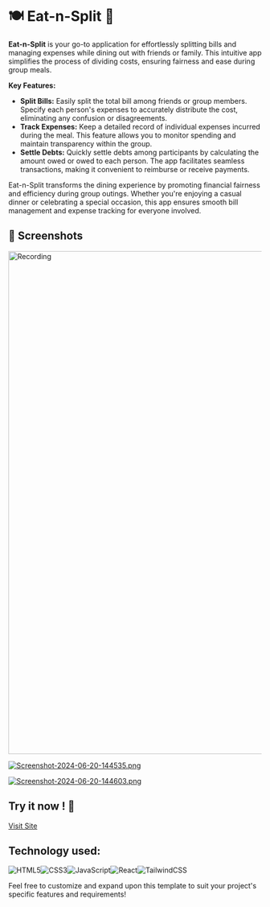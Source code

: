 # 🍽️ Eat-n-Split 🥗

**Eat-n-Split** is your go-to application for effortlessly splitting bills and managing expenses while dining out with friends or family. This intuitive app simplifies the process of dividing costs, ensuring fairness and ease during group meals.

**Key Features:**

- **Split Bills:** Easily split the total bill among friends or group members. Specify each person's expenses to accurately distribute the cost, eliminating any confusion or disagreements.
- **Track Expenses:** Keep a detailed record of individual expenses incurred during the meal. This feature allows you to monitor spending and maintain transparency within the group.
- **Settle Debts:** Quickly settle debts among participants by calculating the amount owed or owed to each person. The app facilitates seamless transactions, making it convenient to reimburse or receive payments.

Eat-n-Split transforms the dining experience by promoting financial fairness and efficiency during group outings. Whether you're enjoying a casual dinner or celebrating a special occasion, this app ensures smooth bill management and expense tracking for everyone involved.

## 📸 Screenshots

[<img src="https://i.postimg.cc/MpwDCZRD/Recording2024-06-20144739-ezgif-com-speed.gif" alt="Recording" style="width: 1000px;">](https://postimg.cc/CzvkDgcB)

[![Screenshot-2024-06-20-144535.png](https://i.postimg.cc/gc7fRhhT/Screenshot-2024-06-20-144535.png)](https://postimg.cc/5jw7W6nB)

[![Screenshot-2024-06-20-144603.png](https://i.postimg.cc/KjCw2XF2/Screenshot-2024-06-20-144603.png)](https://postimg.cc/BPcMTVXY)

## Try it now ! 🚀

[Visit Site](https://eat-nn-split.netlify.app/)

## Technology used:

![HTML5](https://img.shields.io/badge/html5-%23E34F26.svg?style=for-the-badge&logo=html5&logoColor=white)![CSS3](https://img.shields.io/badge/css3-%231572B6.svg?style=for-the-badge&logo=css3&logoColor=white)![JavaScript](https://img.shields.io/badge/javascript-%23323330.svg?style=for-the-badge&logo=javascript&logoColor=%23F7DF1E)![React](https://img.shields.io/badge/react-%2320232a.svg?style=for-the-badge&logo=react&logoColor=%2361DAFB)![TailwindCSS](https://img.shields.io/badge/tailwindcss-%2338B2AC.svg?style=for-the-badge&logo=tailwind-css&logoColor=white)

Feel free to customize and expand upon this template to suit your project's specific features and requirements!
